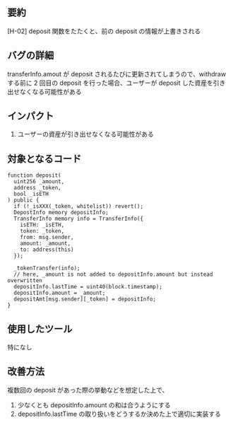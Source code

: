## 要約

[H-02] deposit 関数をたたくと、前の deposit の情報が上書きされる

## バグの詳細

transferInfo.amout が deposit されるたびに更新されてしまうので、withdraw する前に 2 回目の deposit を行った場合、ユーザーが deposit した資産を引き出せなくなる可能性がある

## インパクト

1. ユーザーの資産が引き出せなくなる可能性がある

## 対象となるコード

```solidity
function deposit(
  uint256 _amount,
  address _token,
  bool _isETH
) public {
  if (!_isXXX(_token, whitelist)) revert();
  DepostInfo memory depositInfo;
  TransferInfo memory info = TransferInfo({
    isETH: _isETH,
    token: _token,
    from: msg.sender,
    amount: _amount,
    to: address(this)
  });

  _tokenTransfer(info);
  // here, _amount is not added to depositInfo.amount but instead overwritten
  depositInfo.lastTime = uint40(block.timestamp);
  depositInfo.amount = _amount;
  depositAmt[msg.sender][_token] = depositInfo;
}

```

## 使用したツール

特になし

## 改善方法

複数回の deposit があった際の挙動などを想定した上で、

1. 少なくとも depositInfo.amount の和は合うようにする
2. depositInfo.lastTime の取り扱いをどうするか決めた上で適切に実装する
